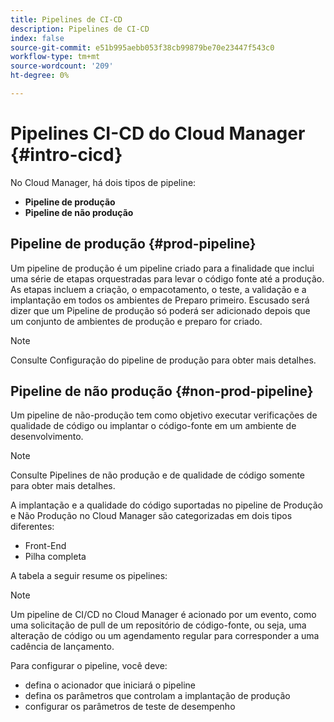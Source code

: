 ```yaml
---
title: Pipelines de CI-CD
description: Pipelines de CI-CD
index: false
source-git-commit: e51b995aebb053f38cb99879be70e23447f543c0
workflow-type: tm+mt
source-wordcount: '209'
ht-degree: 0%

---
```



# Pipelines CI-CD do Cloud Manager {#intro-cicd}

No Cloud Manager, há dois tipos de pipeline:

* **Pipeline de produção**
* **Pipeline de não produção**

## Pipeline de produção {#prod-pipeline}

Um pipeline de produção é um pipeline criado para a finalidade que inclui uma série de etapas orquestradas para levar o código fonte até a produção. As etapas incluem a criação, o empacotamento, o teste, a validação e a implantação em todos os ambientes de Preparo primeiro. Escusado será dizer que um Pipeline de produção só poderá ser adicionado depois que um conjunto de ambientes de produção e preparo for criado.

>[!NOTE]
>Consulte Configuração do pipeline de produção para obter mais detalhes.


## Pipeline de não produção {#non-prod-pipeline}

Um pipeline de não-produção tem como objetivo executar verificações de qualidade de código ou implantar o código-fonte em um ambiente de desenvolvimento.

>[!NOTE]
>Consulte Pipelines de não produção e de qualidade de código somente para obter mais detalhes.

A implantação e a qualidade do código suportadas no pipeline de Produção e Não Produção no Cloud Manager são categorizadas em dois tipos diferentes:

* Front-End
* Pilha completa

A tabela a seguir resume os pipelines:


>[!NOTE]
>Um pipeline de CI/CD no Cloud Manager é acionado por um evento, como uma solicitação de pull de um repositório de código-fonte, ou seja, uma alteração de código ou um agendamento regular para corresponder a uma cadência de lançamento.
>
>Para configurar o pipeline, você deve:
>* defina o acionador que iniciará o pipeline
>* defina os parâmetros que controlam a implantação de produção
>* configurar os parâmetros de teste de desempenho
